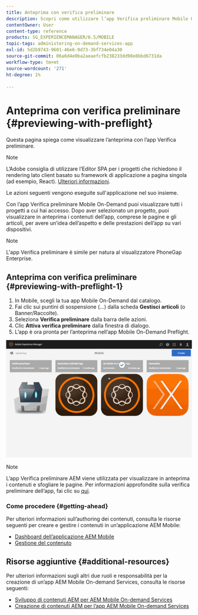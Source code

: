 ```yaml
---
title: Anteprima con verifica preliminare
description: Scopri come utilizzare l’app Verifica preliminare Mobile On-Demand per visualizzare tutti i progetti a cui hai accesso.
contentOwner: User
content-type: reference
products: SG_EXPERIENCEMANAGER/6.5/MOBILE
topic-tags: administering-on-demand-services-app
exl-id: 5d2b9743-9601-46e6-9d73-3bf734e04a30
source-git-commit: 06a6d4e0ba2aeaefcfb238233dd98e8bbd6731da
workflow-type: tm+mt
source-wordcount: '271'
ht-degree: 1%

---
```


# Anteprima con verifica preliminare {#previewing-with-preflight}

Questa pagina spiega come visualizzare l’anteprima con l’app Verifica preliminare.

>[!NOTE]
>
>L’Adobe consiglia di utilizzare l’Editor SPA per i progetti che richiedono il rendering lato client basato su framework di applicazione a pagina singola (ad esempio, React). [Ulteriori informazioni](/help/sites-developing/spa-overview.md).

Le azioni seguenti vengono eseguite sull&#39;applicazione nel suo insieme.

Con l’app Verifica preliminare Mobile On-Demand puoi visualizzare tutti i progetti a cui hai accesso. Dopo aver selezionato un progetto, puoi visualizzare in anteprima i contenuti dell’app, comprese le pagine e gli articoli, per avere un’idea dell’aspetto e delle prestazioni dell’app su vari dispositivi.

>[!NOTE]
>
>L&#39;app Verifica preliminare è simile per natura al visualizzatore PhoneGap Enterprise.

## Anteprima con verifica preliminare {#previewing-with-preflight-1}

1. In Mobile, scegli la tua app Mobile On-Demand dal catalogo.
1. Fai clic sui puntini di sospensione (...) dalla scheda **Gestisci articoli** (o Banner/Raccolte).
1. Seleziona **Verifica preliminare** dalla barra delle azioni.
1. Clic **Attiva verifica preliminare** dalla finestra di dialogo.
1. L’app è ora pronta per l’anteprima nell’app Mobile On-Demand Preflight.

![chlimage_1-8](assets/chlimage_1-8.gif)

>[!NOTE]
>
>L’app Verifica preliminare AEM viene utilizzata per visualizzare in anteprima i contenuti e sfogliare le pagine. Per informazioni approfondite sulla verifica preliminare dell’app, fai clic su [qui](https://helpx.adobe.com/digital-publishing-solution/help/aem-mobile-end-of-life-faq.html).
>

### Come procedere {#getting-ahead}

Per ulteriori informazioni sull’authoring dei contenuti, consulta le risorse seguenti per creare e gestire i contenuti in un’applicazione AEM Mobile:

* [Dashboard dell’applicazione AEM Mobile](/help/mobile/mobile-apps-ondemand-application-dashboard.md)
* [Gestione del contenuto](/help/mobile/mobile-apps-ondemand-manage-content-ondemand.md)

## Risorse aggiuntive {#additional-resources}

Per ulteriori informazioni sugli altri due ruoli e responsabilità per la creazione di un’app AEM Mobile On-demand Services, consulta le risorse seguenti:

* [Sviluppo di contenuti AEM per AEM Mobile On-demand Services](/help/mobile/aem-mobile-on-demand.md)
* [Creazione di contenuti AEM per l’app AEM Mobile On-demand Services](/help/mobile/mobile-apps-ondemand.md)
